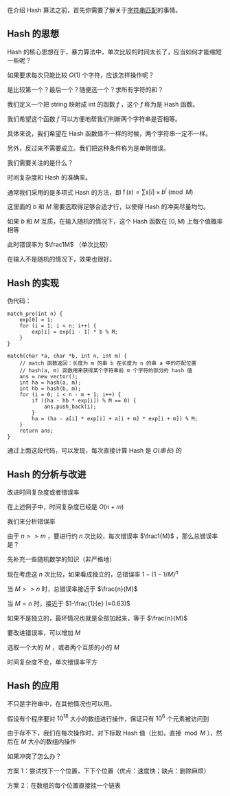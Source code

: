 在介绍 Hash 算法之前，首先你需要了解关于[字符串匹配](/string/match)的事情。

## Hash 的思想

Hash 的核心思想在于，暴力算法中，单次比较的时间太长了，应当如何才能缩短一些呢？

如果要求每次只能比较 $O(1)$ 个字符，应该怎样操作呢？

是比较第一个？最后一个？随便选一个？求所有字符的和？

我们定义一个把 string 映射成 int 的函数 $f$ ，这个 $f$ 称为是 Hash 函数。

我们希望这个函数 $f$ 可以方便地帮我们判断两个字符串是否相等。

具体来说，我们希望在 Hash 函数值不一样的时候，两个字符串一定不一样。

另外，反过来不需要成立。我们把这种条件称为是单侧错误。

我们需要关注的是什么？

时间复杂度和 Hash 的准确率。

通常我们采用的是多项式 Hash 的方法，即 $\operatorname{f}(s) = \sum s[i] \times b^i \pmod M$ 

这里面的 $b$ 和 $M$ 需要选取得足够合适才行，以使得 Hash 的冲突尽量均匀。

如果 $b$ 和 $M$ 互质，在输入随机的情况下，这个 Hash 函数在 $[0,M)$ 上每个值概率相等

此时错误率为 $\frac1M$ （单次比较）

在输入不是随机的情况下，效果也很好。

## Hash 的实现

伪代码：

```text
match_pre(int n) {
    exp[0] = 1;
    for (i = 1; i < n; i++) {
        exp[i] = exp[i - 1] * b % M;
    }
}

match(char *a, char *b, int n, int m) {
    // match 函数返回：长度为 m 的串 b 在长度为 n 的串 a 中的匹配位置
    // hash(a, m) 函数用来获得某个字符串前 m 个字符的部分的 hash 值
    ans = new vector();
    int ha = hash(a, m);
    int hb = hash(b, m);
    for (i = 0; i < n - m + 1; i++) {
        if ((ha - hb * exp[i]) % M == 0) {
            ans.push_back(i);
        }
        ha = (ha - a[i] * exp[i] + a[i + m] * exp[i + m]) % M;
    }
    return ans;
}
```

通过上面这段代码，可以发现，每次直接计算 Hash 是 $O(串长)$ 的

## Hash 的分析与改进

改进时间复杂度或者错误率

在上述例子中，时间复杂度已经是 $O(n+m)$ 

我们来分析错误率

由于 $n >> m$ ，要进行约 $n$ 次比较，每次错误率 $\frac1{M}$ ，那么总错误率是？

先补充一些随机数学的知识（非严格地）

现在考虑这 $n$ 次比较，如果看成独立的，总错误率 $1-(1-1/M)^n$ 

当 $M >> n$ 时，总错误率接近于 $\frac{n}{M}$ 

当 $M = n$ 时，接近于 $1-\frac{1}{e} (≈0.63)$ 

如果不是独立的，最坏情况也就是全部加起来，等于 $\frac{n}{M}$ 

要改进错误率，可以增加 $M$ 

选取一个大的 $M$ ，或者两个互质的小的 $M$ 

时间复杂度不变，单次错误率平方

## Hash 的应用

不只是字符串中，在其他情况也可以用。

假设有个程序要对 $10^{18}$ 大小的数组进行操作，保证只有 $10^6$ 个元素被访问到

由于存不下，我们在每次操作时，对下标取 Hash 值（比如，直接 $\bmod M$ ），然后在 $M$ 大小的数组内操作

如果冲突了怎么办？

方案 1：尝试找下一个位置，下下个位置（优点：速度快；缺点：删除麻烦）

方案 2：在数组的每个位置直接挂一个链表
